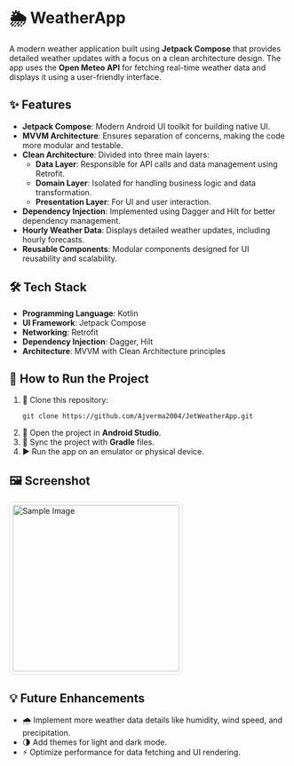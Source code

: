 <h1>🌦️ WeatherApp</h1>
<p>
    A modern weather application built using <strong>Jetpack Compose</strong> that provides detailed weather updates with a focus on a clean architecture design. The app uses the <strong>Open Meteo API</strong> for fetching real-time weather data and displays it using a user-friendly interface.
</p>

<h2>✨ Features</h2>
<ul>
    <li> <strong>Jetpack Compose</strong>: Modern Android UI toolkit for building native UI.</li>
    <li> <strong>MVVM Architecture</strong>: Ensures separation of concerns, making the code more modular and testable.</li>
    <li> <strong>Clean Architecture</strong>: Divided into three main layers:
        <ul>
            <li> <strong>Data Layer</strong>: Responsible for API calls and data management using Retrofit.</li>
            <li> <strong>Domain Layer</strong>: Isolated for handling business logic and data transformation.</li>
            <li> <strong>Presentation Layer</strong>: For UI and user interaction.</li>
        </ul>
    </li>
    <li> <strong>Dependency Injection</strong>: Implemented using Dagger and Hilt for better dependency management.</li>
    <li> <strong>Hourly Weather Data</strong>: Displays detailed weather updates, including hourly forecasts.</li>
    <li> <strong>Reusable Components</strong>: Modular components designed for UI reusability and scalability.</li>
</ul>

<h2>🛠️ Tech Stack</h2>
<ul>
    <li> <strong>Programming Language</strong>: Kotlin</li>
    <li> <strong>UI Framework</strong>: Jetpack Compose</li>
    <li> <strong>Networking</strong>: Retrofit</li>
    <li> <strong>Dependency Injection</strong>: Dagger, Hilt</li>
    <li> <strong>Architecture</strong>: MVVM with Clean Architecture principles</li>
</ul>

<h2>🚀 How to Run the Project</h2>
<ol>
    <li>📂 Clone this repository:</li>
    <pre><code>git clone https://github.com/Ajverma2004/JetWeatherApp.git</code></pre>
    <li>📝 Open the project in <strong>Android Studio</strong>.</li>
    <li>🔧 Sync the project with <strong>Gradle</strong> files.</li>
    <li>▶️ Run the app on an emulator or physical device.</li>
</ol>

<h2>🖼️ Screenshot</h2>
<p>
    <img src="https://github.com/user-attachments/assets/bd99345c-19f9-446f-a8e3-239ed0c20f04" alt="Sample Image" width="300" style="border: 1px solid #ddd; border-radius: 8px; padding: 5px;"/>
</p>

<h2>💡 Future Enhancements</h2>
<ul>
    <li>🌧️ Implement more weather data details like humidity, wind speed, and precipitation.</li>
    <li>🌗 Add themes for light and dark mode.</li>
    <li>⚡ Optimize performance for data fetching and UI rendering.</li>
</ul>

